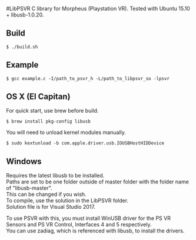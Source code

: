 #LibPSVR
C library for Morpheus (Playstation VR). Tested with Ubuntu 15.10 + libusb-1.0.20.

## Build
```
$ ./build.sh
```
## Example
```
$ gcc example.c -I/path_to_psvr_h -L/path_to_libpsvr_so -lpsvr
```
## OS X (El Capitan)
For quick start, use brew before build.  

```
$ brew install pkg-config libusb
```

You will need to unload kernel modules manually.  

```
$ sudo kextunload -b com.apple.driver.usb.IOUSBHostHIDDevice
```

## Windows
Requires the latest libusb to be installed.  
Paths are set to be one folder outside of master folder with the folder name of "libusb-master".  
This can be changed if you wish.  
To compile, use the solution in the LibPSVR folder.  
Solution file is for Visual Studio 2017.  
  
To use PSVR with this, you must install WinUSB driver for the PS VR Sensors and PS VR Control, Interfaces 4 and 5 respectively.  
You can use zadiag, which is referenced with libusb, to install the drivers.